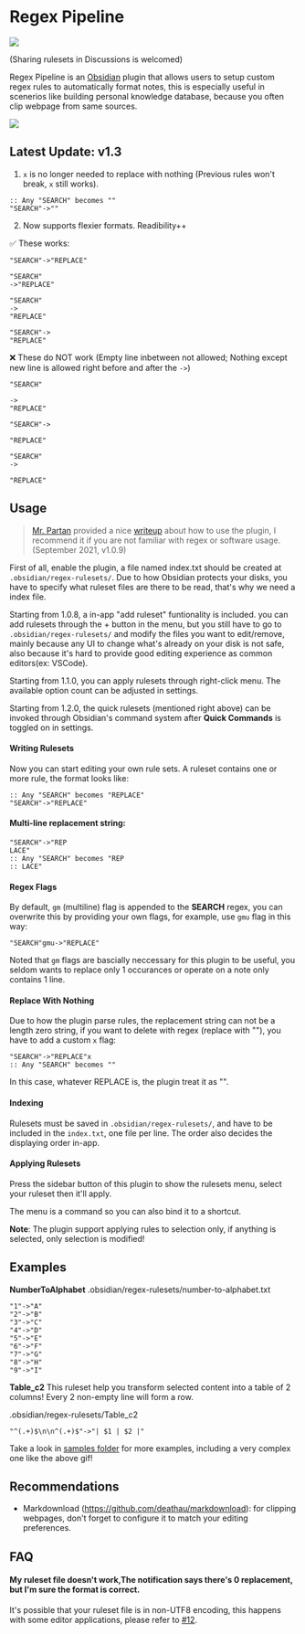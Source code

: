 # Regex Pipeline

![](https://img.shields.io/github/downloads/no3371/obsidian-regex-pipeline/total?style=plastic)

(Sharing rulesets in Discussions is welcomed)

Regex Pipeline is an [Obsidian](https://obsidian.md/) plugin that allows users to setup custom regex rules to automatically format notes, this is especially useful in scenerios like building personal knowledge database, because you often clip webpage from same sources.

![](https://raw.githubusercontent.com/No3371/obsidian-regex-pipeline/master/assets/regex-pipeline-newmenu.gif)

## Latest Update: v1.3

1. `x` is no longer needed to replace with nothing (Previous rules won't break, `x` still works).

```
:: Any "SEARCH" becomes ""
"SEARCH"->""
```

2. Now supports flexier formats. Readibility++

✅ These works:
```
"SEARCH"->"REPLACE"
```

```
"SEARCH"
->"REPLACE"
```

```
"SEARCH"
->
"REPLACE"
```

```
"SEARCH"->
"REPLACE"
```

❌ These do NOT work (Empty line inbetween not allowed; Nothing except new line is allowed right before and after the `->`)

```
"SEARCH"

->
"REPLACE"
```

```
"SEARCH"->

"REPLACE"
```

```
"SEARCH"
->

"REPLACE"
```

## Usage

> [Mr. Partan](www.lpartan.com) provided a nice [writeup](https://gist.github.com/No3371/f1750b178376f0659df6650ccaf57c12) about how to use the plugin, I recommend it if you are not familiar with regex or software usage. (September 2021, v1.0.9)

First of all, enable the plugin, a file named index.txt should be created at `.obsidian/regex-rulesets/`. Due to how Obsidian protects your disks, you have to specify what ruleset files are there to be read, that's why we need a index file.

Starting from 1.0.8, a in-app "add ruleset" funtionality is included. you can add rulesets through the + button in the menu, but you still have to go to `.obsidian/regex-rulesets/` and modify the files you want to edit/remove, mainly because any UI to change what's already on your disk is not safe, also because it's hard to provide good editing experience as common editors(ex: VSCode).

Starting from 1.1.0, you can apply rulesets through right-click menu. The available option count can be adjusted in settings.

Starting from 1.2.0, the quick rulesets (mentioned right above) can be invoked through Obsidian's command system after **Quick Commands** is toggled on in settings.

#### Writing Rulesets
Now you can start editing your own rule sets.
A ruleset contains one or more rule, the format looks like:
```
:: Any "SEARCH" becomes "REPLACE"
"SEARCH"->"REPLACE"
```

#### Multi-line replacement string:
```
"SEARCH"->"REP
LACE"
:: Any "SEARCH" becomes "REP
:: LACE"
```

#### Regex Flags
By default, `gm` (multiline) flag is appended to the **SEARCH** regex, you can overwrite this by providing your own flags, for example, use `gmu` flag in this way:
```
"SEARCH"gmu->"REPLACE"
```

Noted that `gm` flags are bascially neccessary for this plugin to be useful, you seldom wants to replace only 1 occurances or operate on a note only contains 1 line.

#### Replace With Nothing
Due to how the plugin parse rules, the replacement string can not be a length zero string, if you want to delete with regex (replace with ""), you have to add a custom `x` flag:
```
"SEARCH"->"REPLACE"x
:: Any "SEARCH" becomes ""
```
In this case, whatever REPLACE is, the plugin treat it as "".


#### Indexing
Rulesets must be saved in `.obsidian/regex-rulesets/`, and have to be included in the `index.txt`, one file per line. The order also decides the displaying order in-app.

#### Applying Rulesets
Press the sidebar button of this plugin to show the rulesets menu, select your ruleset then it'll apply.

The menu is a command so you can also bind it to a shortcut.

**Note**: The plugin support applying rules to selection only, if anything is selected, only selection is modified!

## Examples

**NumberToAlphabet**
.obsidian/regex-rulesets/number-to-alphabet.txt
```
"1"->"A"
"2"->"B"
"3"->"C"
"4"->"D"
"5"->"E"
"6"->"F"
"7"->"G"
"8"->"H"
"9"->"I"
```

**Table_c2**
This ruleset help you transform selected content into a table of 2 columns! Every 2 non-empty line will form a row.

.obsidian/regex-rulesets/Table_c2
```
"^(.+)$\n\n^(.+)$"->"| $1 | $2 |"
```

Take a look in [samples folder](https://github.com/No3371/obsidian-regex-pipeline/tree/master/samples) for more examples, including a very complex one like the above gif!

## Recommendations
- Markdownload (https://github.com/deathau/markdownload): for clipping webpages, don't forget to configure it to match your editing preferences.

## FAQ
#### My ruleset file doesn't work,The notification says there's 0 replacement, but I'm sure the format is correct.
It's possible that your ruleset file is in non-UTF8 encoding, this happens with some editor applications, please refer to [#12](https://github.com/No3371/obsidian-regex-pipeline/issues/12).
